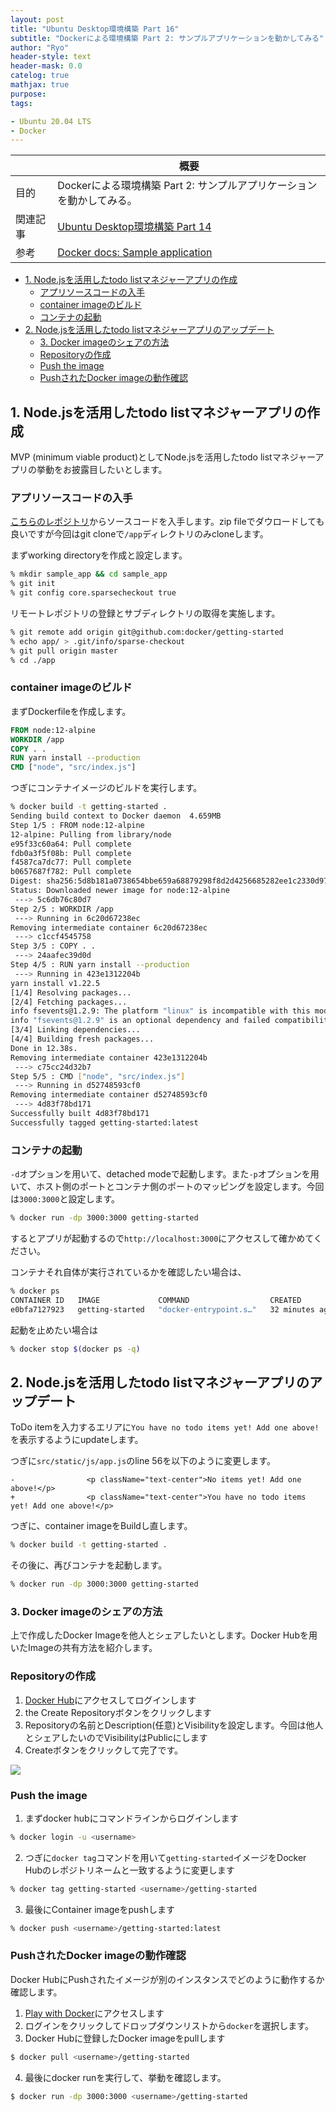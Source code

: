 ```yaml
---
layout: post
title: "Ubuntu Desktop環境構築 Part 16"
subtitle: "Dockerによる環境構築 Part 2: サンプルアプリケーションを動かしてみる"
author: "Ryo"
header-style: text
header-mask: 0.0
catelog: true
mathjax: true
purpose: 
tags:

- Ubuntu 20.04 LTS
- Docker
---
```




||概要|
|---|---|
|目的|Dockerによる環境構築 Part 2: サンプルアプリケーションを動かしてみる。|
|関連記事|[Ubuntu Desktop環境構築 Part 14](https://ryonakagami.github.io/2021/01/27/ubuntu-docker-setup/)|
|参考|[Docker docs: Sample application](https://docs.docker.com/get-started/02_our_app/)|

<!-- START doctoc generated TOC please keep comment here to allow auto update -->
<!-- DON'T EDIT THIS SECTION, INSTEAD RE-RUN doctoc TO UPDATE -->

- [1. Node.jsを活用したtodo listマネジャーアプリの作成](#1-nodejs%E3%82%92%E6%B4%BB%E7%94%A8%E3%81%97%E3%81%9Ftodo-list%E3%83%9E%E3%83%8D%E3%82%B8%E3%83%A3%E3%83%BC%E3%82%A2%E3%83%97%E3%83%AA%E3%81%AE%E4%BD%9C%E6%88%90)
  - [アプリソースコードの入手](#%E3%82%A2%E3%83%97%E3%83%AA%E3%82%BD%E3%83%BC%E3%82%B9%E3%82%B3%E3%83%BC%E3%83%89%E3%81%AE%E5%85%A5%E6%89%8B)
  - [container imageのビルド](#container-image%E3%81%AE%E3%83%93%E3%83%AB%E3%83%89)
  - [コンテナの起動](#%E3%82%B3%E3%83%B3%E3%83%86%E3%83%8A%E3%81%AE%E8%B5%B7%E5%8B%95)
- [2. Node.jsを活用したtodo listマネジャーアプリのアップデート](#2-nodejs%E3%82%92%E6%B4%BB%E7%94%A8%E3%81%97%E3%81%9Ftodo-list%E3%83%9E%E3%83%8D%E3%82%B8%E3%83%A3%E3%83%BC%E3%82%A2%E3%83%97%E3%83%AA%E3%81%AE%E3%82%A2%E3%83%83%E3%83%97%E3%83%87%E3%83%BC%E3%83%88)
  - [3. Docker imageのシェアの方法](#3-docker-image%E3%81%AE%E3%82%B7%E3%82%A7%E3%82%A2%E3%81%AE%E6%96%B9%E6%B3%95)
  - [Repositoryの作成](#repository%E3%81%AE%E4%BD%9C%E6%88%90)
  - [Push the image](#push-the-image)
  - [PushされたDocker imageの動作確認](#push%E3%81%95%E3%82%8C%E3%81%9Fdocker-image%E3%81%AE%E5%8B%95%E4%BD%9C%E7%A2%BA%E8%AA%8D)

<!-- END doctoc generated TOC please keep comment here to allow auto update -->

## 1. Node.jsを活用したtodo listマネジャーアプリの作成

MVP (minimum viable product)としてNode.jsを活用したtodo listマネジャーアプリの挙動をお披露目したいとします。

### アプリソースコードの入手

[こちらのレポジトリ](https://github.com/docker/getting-started/app)からソースコードを入手します。zip fileでダウロードしても良いですが今回はgit cloneで`/app`ディレクトリのみcloneします。

まずworking directoryを作成と設定します。

```zsh
% mkdir sample_app && cd sample_app
% git init
% git config core.sparsecheckout true
```

リモートレポジトリの登録とサブディレクトリの取得を実施します。

```zsh
% git remote add origin git@github.com:docker/getting-started
% echo app/ > .git/info/sparse-checkout
% git pull origin master
% cd ./app
```

### container imageのビルド

まずDockerfileを作成します。

```Dockerfile
FROM node:12-alpine
WORKDIR /app
COPY . .
RUN yarn install --production
CMD ["node", "src/index.js"]
```

つぎにコンテナイメージのビルドを実行します。

```zsh
% docker build -t getting-started .
Sending build context to Docker daemon  4.659MB
Step 1/5 : FROM node:12-alpine
12-alpine: Pulling from library/node
e95f33c60a64: Pull complete 
fdb0a3f5f08b: Pull complete 
f4587ca7dc77: Pull complete 
b0657687f782: Pull complete 
Digest: sha256:5d8b181a0738654bbe659a68879298f8d2d4256685282ee1c2330d97c33e3eee
Status: Downloaded newer image for node:12-alpine
 ---> 5c6db76c80d7
Step 2/5 : WORKDIR /app
 ---> Running in 6c20d67238ec
Removing intermediate container 6c20d67238ec
 ---> c1ccf4545758
Step 3/5 : COPY . .
 ---> 24aafec39d0d
Step 4/5 : RUN yarn install --production
 ---> Running in 423e1312204b
yarn install v1.22.5
[1/4] Resolving packages...
[2/4] Fetching packages...
info fsevents@1.2.9: The platform "linux" is incompatible with this module.
info "fsevents@1.2.9" is an optional dependency and failed compatibility check. Excluding it from installation.
[3/4] Linking dependencies...
[4/4] Building fresh packages...
Done in 12.38s.
Removing intermediate container 423e1312204b
 ---> c75cc24d32b7
Step 5/5 : CMD ["node", "src/index.js"]
 ---> Running in d52748593cf0
Removing intermediate container d52748593cf0
 ---> 4d83f78bd171
Successfully built 4d83f78bd171
Successfully tagged getting-started:latest
```

### コンテナの起動

`-d`オプションを用いて、detached modeで起動します。また`-p`オプションを用いて、ホスト側のポートとコンテナ側のポートのマッピングを設定します。今回は`3000:3000`と設定します。

```zsh
% docker run -dp 3000:3000 getting-started
```

するとアプリが起動するので`http://localhost:3000`にアクセスして確かめてください。

コンテナそれ自体が実行されているかを確認したい場合は、

```zsh
% docker ps
CONTAINER ID   IMAGE             COMMAND                  CREATED          STATUS          PORTS                    NAMES
e0bfa7127923   getting-started   "docker-entrypoint.s…"   32 minutes ago   Up 32 minutes   0.0.0.0:3000->3000/tcp   vigilant_williams
```

起動を止めたい場合は

```zsh
% docker stop $(docker ps -q)
```

## 2. Node.jsを活用したtodo listマネジャーアプリのアップデート

ToDo itemを入力するエリアに`You have no todo items yet! Add one above!`を表示するようにupdateします。

つぎに`src/static/js/app.js`のline 56を以下のように変更します。

```raw
-                <p className="text-center">No items yet! Add one above!</p>
+                <p className="text-center">You have no todo items yet! Add one above!</p>
```

つぎに、container imageをBuildし直します。

```zsh
% docker build -t getting-started .
```

その後に、再びコンテナを起動します。

```zsh
% docker run -dp 3000:3000 getting-started
```

### 3. Docker imageのシェアの方法

上で作成したDocker Imageを他人とシェアしたいとします。Docker Hubを用いたImageの共有方法を紹介します。

### Repositoryの作成

1. [Docker Hub](https://hub.docker.com/)にアクセスしてログインします
2. the Create Repositoryボタンをクリックします
3. Repositoryの名前とDescription(任意)とVisibilityを設定します。今回は他人とシェアしたいのでVisibilityはPublicにします
4. Createボタンをクリックして完了です。

<img src="https://github.com/ryonakimageserver/omorikaizuka/blob/master/docker/2021-02-27_Docker_Hub.png?raw=true">

### Push the image

1. まずdocker hubにコマンドラインからログインします

```zsh
% docker login -u <username>
```

2. つぎに`docker tag`コマンドを用いて`getting-started`イメージをDocker Hubのレポジトリネームと一致するように変更します

```zsh
% docker tag getting-started <username>/getting-started
```

3. 最後にContainer imageをpushします

```zsh
% docker push <username>/getting-started:latest
```

### PushされたDocker imageの動作確認

Docker HubにPushされたイメージが別のインスタンスでどのように動作するか確認します。

1. [Play with Docker](https://labs.play-with-docker.com/)にアクセスします
2. ログインをクリックしてドロップダウンリストから`docker`を選択します。
3. Docker Hubに登録したDocker imageをpullします

```zsh
$ docker pull <username>/getting-started
```

4. 最後にdocker runを実行して、挙動を確認します。

```zsh
$ docker run -dp 3000:3000 <username>/getting-started
```
